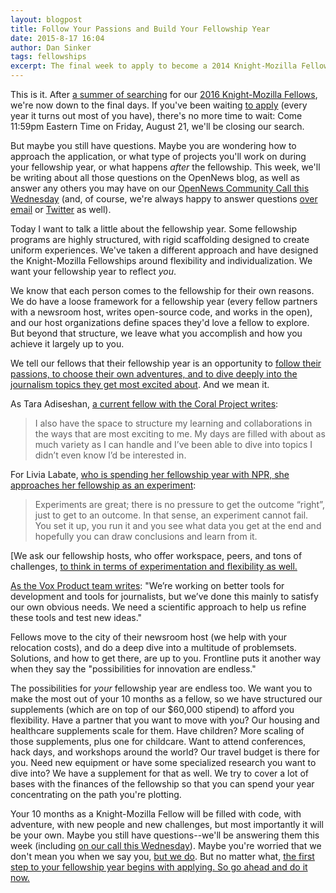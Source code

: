 ```yaml
---
layout: blogpost
title: Follow Your Passions and Build Your Fellowship Year
date: 2015-8-17 16:04
author: Dan Sinker
tags: fellowships
excerpt: The final week to apply to become a 2014 Knight-Mozilla Fellow is here. Today we look at how flexible your fellowship year can be, and why YOU should apply to join the program.
---
```

This is it. After [a summer of searching](https://opennews.org/blog/fellowship2016/) for our [2016 Knight-Mozilla Fellows](https://opennews.org/what/fellowships/), we're now down to the final days. If you've been waiting [to apply](https://opennews.org/what/fellowships/apply/) (every year it turns out most of you have), there's no more time to wait: Come 11:59pm Eastern Time on Friday, August 21, we'll be closing our search.

But maybe you still have questions. Maybe you are wondering how to approach the application, or what type of projects you'll work on during your fellowship year, or what happens *after* the fellowship. This week, we'll be writing about all those questions on the OpenNews blog, as well as answer any others you may have on our [OpenNews Community Call this Wednesday](https://etherpad.mozilla.org/opennews-calls-Aug19) (and, of course, we're always happy to answer questions [over email](mailto:info@opennews.org) or [Twitter](http://www.twitter.com/opennews) as well).

Today I want to talk a little about the fellowship year. Some fellowship programs are highly structured, with rigid scaffolding designed to create uniform experiences. We've taken a different approach and have designed the Knight-Mozilla Fellowships around flexibility and individualization. We want your fellowship year to reflect *you*.

We know that each person comes to the fellowship for their own reasons. We do have a loose framework for a fellowship year (every fellow partners with a newsroom host, writes open-source code, and works in the open), and our host organizations define spaces they'd love a fellow to explore. But beyond that structure, we leave what you accomplish and how you achieve it largely up to you.

We tell our fellows that their fellowship year is an opportunity to [follow their passions, to choose their own adventures, and to dive deeply into the journalism topics they get most excited about](https://opennews.org/blog/fellowships-fellows-week-two/). And we mean it.

As Tara Adiseshan, [a current fellow with the Coral Project writes](http://taraadiseshan.tumblr.com/post/125969886513/you-should-apply-to-the-knight-mozilla-fellowship):
<blockquote>I also have the space to structure my learning and collaborations in the ways that are most exciting to me. My days are filled with about as much variety as I can handle and I’ve been able to dive into topics I didn’t even know I’d be interested in.</blockquote>

For Livia Labate, [who is spending her fellowship year with NPR, she approaches her fellowship as an experiment](http://livialabate.com/says/so-you-think-you-can-dance/):
<blockquote>Experiments are great; there is no pressure to get the outcome “right”, just to get to an outcome. In that sense, an experiment cannot fail. You set it up, you run it and you see what data you get at the end and hopefully you can draw conclusions and learn from it.</blockquote>

[We ask our fellowship hosts, who offer workspace, peers, and tons of challenges, [to think in terms of experimentation and flexibility as well.](https://opennews.org/blog/fellowships-news-partners/)

[As the Vox Product team writes](http://product.voxmedia.com/2015/8/13/9132033/you-should-be-the-vox-media-2016-opennews-fellow): "We’re working on better tools for development and tools for journalists, but we’ve done this mainly to satisfy our own obvious needs. We need a scientific approach to help us refine these tools and test new ideas."

Fellows move to the city of their newsroom host (we help with your relocation costs), and do a deep dive into a multitude of problemsets. Solutions, and how to get there, are up to you. Frontline puts it another way when they say the "possibilities for innovation are endless."

The possibilities for _your_ fellowship year are endless too. We want you to make the most out of your 10 months as a fellow, so we have structured our supplements (which are on top of our $60,000 stipend) to afford you flexibility. Have a partner that you want to move with you? Our housing and healthcare supplements scale for them. Have children? More scaling of those supplements, plus one for childcare. Want to attend conferences, hack days, and workshops around the world? Our travel budget is there for you. Need new equipment or have some specialized research you want to dive into? We have a supplement for that as well. We try to cover a lot of bases with the finances of the fellowship so that you can spend your year concentrating on the path you're plotting.

Your 10 months as a Knight-Mozilla Fellow will be filled with code, with adventure, with new people and new challenges, but most importantly it will be your own. Maybe you still have questions--we'll be answering them this week (including [on our call this Wednesday](https://etherpad.mozilla.org/opennews-calls-Aug19)). Maybe you're worried that we don't mean you when we say you, [but we do](http://veltman.tumblr.com/post/56132893301/code-the-newsroom-and-self-doubt). But no matter what, [the first step to your fellowship year begins with applying. So go ahead and do it now.](https://opennews.org/what/fellowships/apply/)
